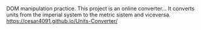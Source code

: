 DOM manipulation practice.
This project is an online converter...
It converts units from the imperial system to the metric sistem and viceversa.
https://cesar4091.github.io/Units-Converter/
